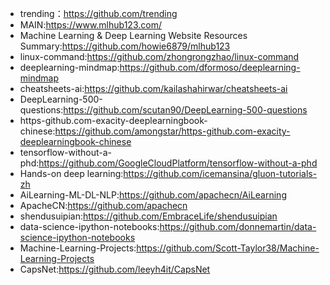 * trending：https://github.com/trending
* MAIN:https://www.mlhub123.com/  
* Machine Learning & Deep Learning Website Resources Summary:https://github.com/howie6879/mlhub123  
* linux-command:https://github.com/zhongrongzhao/linux-command  
* deeplearning-mindmap:https://github.com/dformoso/deeplearning-mindmap  
* cheatsheets-ai:https://github.com/kailashahirwar/cheatsheets-ai  
* DeepLearning-500-questions:https://github.com/scutan90/DeepLearning-500-questions  
* https-github.com-exacity-deeplearningbook-chinese:https://github.com/amongstar/https-github.com-exacity-deeplearningbook-chinese  
* tensorflow-without-a-phd:https://github.com/GoogleCloudPlatform/tensorflow-without-a-phd  
* Hands-on deep learning:https://github.com/icemansina/gluon-tutorials-zh  
* AiLearning-ML-DL-NLP:https://github.com/apachecn/AiLearning  
* ApacheCN:https://github.com/apachecn  
* shendusuipian:https://github.com/EmbraceLife/shendusuipian  
* data-science-ipython-notebooks:https://github.com/donnemartin/data-science-ipython-notebooks  
* Machine-Learning-Projects:https://github.com/Scott-Taylor38/Machine-Learning-Projects  
* CapsNet:https://github.com/leeyh4it/CapsNet  








